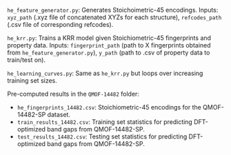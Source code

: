 `he_feature_generator.py`: Generates Stoichoimetric-45 encodings. Inputs: `xyz_path` (.xyz file of concatenated XYZs for each structure), `refcodes_path` (.csv file of corresponding refcodes).

`he_krr.py`: Trains a KRR model given Stoichiometric-45 fingerprints and property data. Inputs: `fingerprint_path` (path to X fingerprints obtained from `he_feature_generator.py`), `y_path` (path to .csv of property data to train/test on).

`he_learning_curves.py`: Same as `he_krr.py` but loops over increasing training set sizes.

Pre-computed results in the `QMOF-14482` folder:
- `he_fingerprints_14482.csv`: Stoichiometric-45 encodings for the QMOF-14482-SP dataset.
- `train_results_14482.csv`: Training set statistics for predicting DFT-optimized band gaps from QMOF-14482-SP.
- `test_results_14482.csv`: Testing set statistics for predicting DFT-optimized band gaps from QMOF-14482-SP.